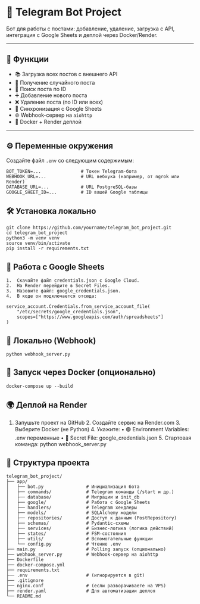 # 🤖 Telegram Bot Project

Бот для работы с постами: добавление, удаление, загрузка с API, интеграция с Google Sheets и деплой через Docker/Render.

---

## 🚀 Функции

- 📚 Загрузка всех постов с внешнего API
- 🎲 Получение случайного поста
- 🔢 Поиск поста по ID
- ➕ Добавление нового поста
- ❌ Удаление поста (по ID или всех)
- 📄 Синхронизация с Google Sheets
- 🌐 Webhook-сервер на `aiohttp`
- 🐳 Docker + Render деплой

---

## ⚙️ Переменные окружения

Создайте файл `.env` со следующим содержимым:

```env
BOT_TOKEN=...               # Токен Telegram-бота
WEBHOOK_URL=...             # URL вебхука (например, от ngrok или Render)
DATABASE_URL=...            # URL PostgreSQL-базы
GOOGLE_SHEET_ID=...         # ID вашей Google таблицы
```

## 🛠️ Установка локально
```
git clone https://github.com/yourname/telegram_bot_project.git
cd telegram_bot_project
python3 -m venv venv
source venv/bin/activate
pip install -r requirements.txt
```

## 🔐 Работа с Google Sheets
	1.	Скачайте файл credentials.json с Google Cloud.
	2.	На Render перейдите в Secret Files.
	3.	Назовите файл: google_credentials.json.
	4.	В коде он подключается отсюда:
```
service_account.Credentials.from_service_account_file(
    "/etc/secrets/google_credentials.json",
    scopes=["https://www.googleapis.com/auth/spreadsheets"]
)
```

## 🔧 Локально (Webhook)
```
python webhook_server.py
```

## 🐳 Запуск через Docker (опционально) 
```
docker-compose up --build
```

## 🌍 Деплой на Render
1.	Запушьте проект на GitHub
	2.	Создайте сервис на Render.com
	3.	Выберите Docker (не Python)
	4.	Укажите:
	•	🟢 Environment Variables: .env переменные
	•	🔐 Secret File: google_credentials.json
	5.	Стартовая команда: python webhook_server.py


## 📁 Структура проекта
```
telegram_bot_project/
├── app/
│   ├── bot.py                # Инициализация бота
│   ├── commands/             # Telegram команды (/start и др.)
│   ├── database/             # Миграции и init_db
│   ├── google/               # Работа с Google Sheets
│   ├── handlers/             # Telegram хендлеры
│   ├── models/               # SQLAlchemy модели
│   ├── repositories/         # Доступ к данным (PostRepository)
│   ├── schemas/              # Pydantic-схемы
│   ├── services/             # Бизнес-логика (логика действий)
│   ├── states/               # FSM-состояния
│   ├── utils/                # Вспомогательные функции
│   └── config.py             # Чтение .env
├── main.py                   # Polling запуск (опционально)
├── webhook_server.py         # Webhook-сервер на aiohttp
├── Dockerfile
├── docker-compose.yml
├── requirements.txt
├── .env                      # (игнорируется в git)
├── .gitignore
├── nginx.conf                # (если разворачиваете на VPS)
├── render.yaml               # Для автоматизации деплоя
└── README.md
```